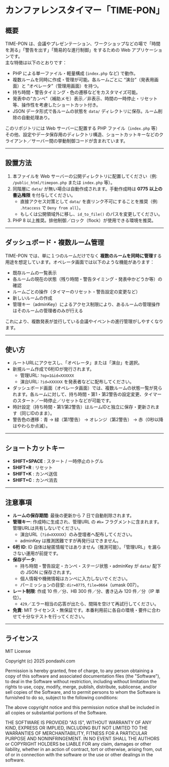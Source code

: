 ﻿# カンファレンスタイマー「TIME-PON」

## 概要
TIME-PON は、会議やプレゼンテーション、ワークショップなどの場で「時間を測る」「警告を出す」「簡易的な進行制御」をするための Web アプリケーションです。  
主な特徴は以下のとおりです：

- PHP による単一ファイル・軽量構成 (`index.php` など) で動作。
- 複数ルームを同時に作成・管理が可能。各ルームごとに “演台”（発表用画面）と “オペレータ”（管理用画面）を持つ。
- 持ち時間・警告タイミング・色の遷移などをカスタマイズ可能。
- 発表中の“カンペ”（補助メモ）表示／非表示、時間の一時停止・リセット等、操作性を考慮したショートカット付き。
- JSON データ形式で各ルームの状態を `data/` ディレクトリに保存。ルーム削除の自動処理あり。

このリポジトリには Web サーバーに配置する PHP ファイル（`index.php` 等）その他、設定やデータ保存用のディレクトリ構造、ショートカットキーなどのクライアント／サーバー間の挙動制御コードが含まれています。

---

## 設置方法
1. 本ファイルを Web サーバーの公開ディレクトリに配置してください（例: `/public_html/timepon.php` または `index.php` 等）。  
2. 同階層に `data/` が無い場合は自動作成されます。手動作成時は **0775 以上の書込権限** を付与してください。  
   - 直接アクセス対策として `data/` を直リンク不可にすることを推奨（例: `.htaccess` で `Deny from all`）。  
   - もしくは公開領域外に移し、`id_to_file()` のパスを変更してください。  
3. PHP 8 以上推奨。排他制御／ロック（flock）が使用できる環境を推奨。

---

## ダッシュボード・複数ルーム管理

TIME-PON では、単に１つのルームだけでなく **複数のルームを同時に管理**する用途を想定しています。オペレータ画面では以下のような機能があります：

- 既存ルームの一覧表示  
- 各ルームの現在の状態（残り時間・警告タイミング・発表中かどうか等）の確認  
- ルームごとの操作（タイマーのリセット・警告設定の変更など）  
- 新しいルームの作成  
- 管理キー（adminKey）によるアクセス制限により、あるルームの管理操作はそのルームの管理者のみが行える

これにより、複数発表が並行している会議やイベントの進行管理がしやすくなります。

---

## 使い方

- ルートURLにアクセスし、「オペレータ」または「演台」を選択。  
- 新規ルーム作成で6桁IDが発行されます。  
  - 管理URL: `?op=1&id=XXXXXX`  
  - 演台URL: `?id=XXXXXX` を発表者などに配布してください。  
- ダッシュボード画面（オペレータ画面）では、複数ルームの状態一覧が見られます。各ルームに対して、持ち時間・第1・第2警告の設定変更、タイマーのスタート／一時停止／リセットなどが可能です。  
- 時計設定（持ち時間・第1/第2警告）はルームIDと独立に保存・更新されます（同じIDのまま）。  
- 警告色の遷移：青 → 緑（第1警告） → オレンジ（第2警告） → 赤（0秒以降はやわらか点滅）。

---

## ショートカットキー

- **SHIFT+SPACE** : スタート / 一時停止のトグル  
- **SHIFT+R**     : リセット  
- **SHIFT+K**     : カンペ送信  
- **SHIFT+C**     : カンペ消去  

---

## 注意事項

- **ルームの保存期間**: 最後の更新から 7 日で自動削除されます。  
- **管理キー**: 作成時に生成され、管理URL の `#k=` フラグメントに含まれます。管理URLは共有しないでください。  
  - 演台URL（`?id=XXXXXX`）のみ登壇者へ配布してください。  
  - adminKey は推測困難ですが再発行はできません。  
- **6桁 ID**: ID 自体は秘匿情報ではありません（推測可能）。「管理URL」を漏らさない運用が前提です。  
- **保存データ**:  
  - 持ち時間・警告設定・カンペ・ステージ状態・adminKey が `data/` 配下の JSON に保存されます。  
  - 個人情報や機微情報はカンペに入力しないでください。  
  - パーミッションの目安: `dir=0775`, `file=0664`（umask 007）。  
- **レート制限**: 作成 10 件／分、HB 300 件／分、書き込み 120 件／分（IP 単位）。  
  - `429`／エラー相当の応答が出たら、間隔を空けて再試行してください。  
- **免責**: MIT ライセンス・無保証です。本番利用前に各自の環境・要件に合わせて十分なテストを行ってください。  

---

## ライセンス

MIT License

Copyright (c) 2025 pondashi.com

Permission is hereby granted, free of charge, to any person obtaining a copy
of this software and associated documentation files (the "Software"), to deal
in the Software without restriction, including without limitation the rights
to use, copy, modify, merge, publish, distribute, sublicense, and/or sell
copies of the Software, and to permit persons to whom the Software is
furnished to do so, subject to the following conditions:

The above copyright notice and this permission notice shall be included in
all copies or substantial portions of the Software.

THE SOFTWARE IS PROVIDED "AS IS", WITHOUT WARRANTY OF ANY KIND, EXPRESS OR
IMPLIED, INCLUDING BUT NOT LIMITED TO THE WARRANTIES OF MERCHANTABILITY,
FITNESS FOR A PARTICULAR PURPOSE AND NONINFRINGEMENT. IN NO EVENT SHALL THE
AUTHORS or COPYRIGHT HOLDERS be LIABLE FOR any claim, damages or other liability, whether in an action of contract, tort or otherwise, arising from, out of or in connection with the software or the use or other dealings in the software.